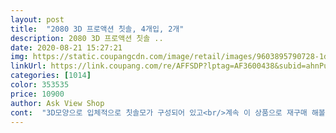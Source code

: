 ```yaml
---
layout: post 
title:  "2080 3D 프로액션 칫솔, 4개입, 2개" 
description: 2080 3D 프로액션 칫솔 ..
date: 2020-08-21 15:27:21 
img: https://static.coupangcdn.com/image/retail/images/9603895790728-1d85b14c-15da-4e73-ada8-83d391f9f840.jpg 
linkUrl: https://link.coupang.com/re/AFFSDP?lptag=AF3600438&subid=ahnPublicAsk&pageKey=1201882515&itemId=2187039943&vendorItemId=70185039842&traceid=V0-113-119eeffdea3db4eb 
categories: [1014] 
color: 353535 
price: 10900 
author: Ask View Shop 
cont:  "3D모양으로 입체적으로 칫솔모가 구성되어 있고<br/>계속 이 상품으로 재구매 해볼까 생각하고 있습니다.<br/><br/>금방 금방 닳아서.<br/><br/>남편은 일반적인 부드러운 칫솔모나 일반적인 모양은 별로 안좋아해서... <br/><br/>남편이 칫솔을 너무 험하게 쓰다보니... <br/>ㅠㅠ<br/>만족 스러워요♡<br/>맞춤으로 구매를 하게 되었네요.<br/><br/>별말 안하고 잘 쓰고 있는 거 보니, 괜찮은 것 같네요.<br/>ㅎ<br/>신랑이 칫솔 비꿔 달라며 아주 쎈걸로 시원하게 닦이는 것으로 사달래요 ㅎㅎㅎ<br/>유선형으로 치석케어에도 효과적인 것 같아 구매했는데요.<br/><br/>자주 갈아주려고 8개 구매했습니다.<br/><br/>저는 아무 칫솔이나 쓰는데 반면에<br/>저렴하고 좋은 것 같아요.<br/><br/>치약도 2080이 제일 좋은 것 같아서 쓰고 있는데.<br/><br/>칫솔 사용을 열심히 하다 보니 항상 대량으로 구입하네요.<br/> 품질도 괜찮고 쓸만하네요.<br/><br/>칫솔모 생김도 ㅋ 강해보이고 !!!<br/>" 
---
```


